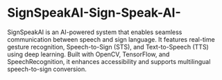# SignSpeakAI-Sign-Speak-AI-
SignSpeakAI is an AI-powered system that enables seamless communication between speech and sign language. It features real-time gesture recognition, Speech-to-Sign (STS), and Text-to-Speech (TTS) using deep learning. Built with OpenCV, TensorFlow, and SpeechRecognition, it enhances accessibility and supports multilingual speech-to-sign conversion.
